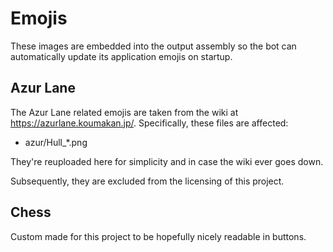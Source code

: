 # Emojis

These images are embedded into the output assembly so the bot can automatically update its application emojis on startup.

## Azur Lane

The Azur Lane related emojis are taken from the wiki at https://azurlane.koumakan.jp/. Specifically, these files are affected:

- azur/Hull_\*.png

They're reuploaded here for simplicity and in case the wiki ever goes down.

Subsequently, they are excluded from the licensing of this project.

## Chess

Custom made for this project to be hopefully nicely readable in buttons.
